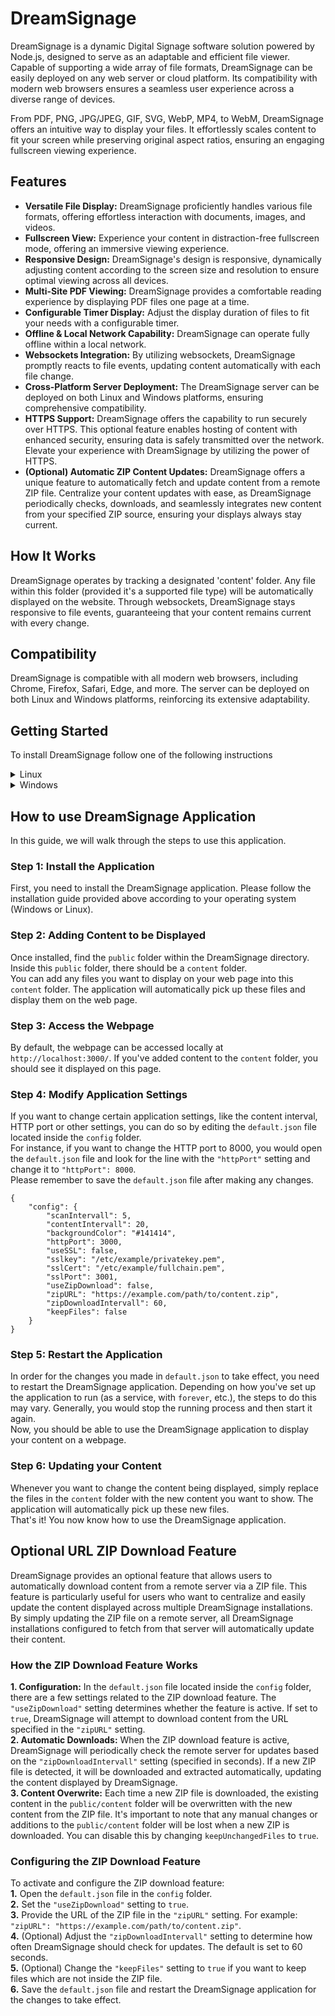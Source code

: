 # DreamSignage
DreamSignage is a dynamic Digital Signage software solution powered by Node.js, designed to serve as an adaptable and efficient file viewer. Capable of supporting a wide array of file formats, DreamSignage can be easily deployed on any web server or cloud platform. Its compatibility with modern web browsers ensures a seamless user experience across a diverse range of devices.

From PDF, PNG, JPG/JPEG, GIF, SVG, WebP, MP4, to WebM, DreamSignage offers an intuitive way to display your files. It effortlessly scales content to fit your screen while preserving original aspect ratios, ensuring an engaging fullscreen viewing experience.


## Features
- **Versatile File Display:** DreamSignage proficiently handles various file formats, offering effortless interaction with documents, images, and videos.
- **Fullscreen View:** Experience your content in distraction-free fullscreen mode, offering an immersive viewing experience.
- **Responsive Design:** DreamSignage's design is responsive, dynamically adjusting content according to the screen size and resolution to ensure optimal viewing across all devices.
- **Multi-Site PDF Viewing:** DreamSignage provides a comfortable reading experience by displaying PDF files one page at a time.
- **Configurable Timer Display:** Adjust the display duration of files to fit your needs with a configurable timer.
- **Offline & Local Network Capability:** DreamSignage can operate fully offline within a local network.
- **Websockets Integration:** By utilizing websockets, DreamSignage promptly reacts to file events, updating content automatically with each file change.
- **Cross-Platform Server Deployment:** The DreamSignage server can be deployed on both Linux and Windows platforms, ensuring comprehensive compatibility.
- **HTTPS Support:** DreamSignage offers the capability to run securely over HTTPS. This optional feature enables hosting of content with enhanced security, ensuring data is safely transmitted over the network. Elevate your experience with DreamSignage by utilizing the power of HTTPS.
- **(Optional) Automatic ZIP Content Updates:** DreamSignage offers a unique feature to automatically fetch and update content from a remote ZIP file. Centralize your content updates with ease, as DreamSignage periodically checks, downloads, and seamlessly integrates new content from your specified ZIP source, ensuring your displays always stay current.


## How It Works
DreamSignage operates by tracking a designated 'content' folder. Any file within this folder (provided it's a supported file type) will be automatically displayed on the website. Through websockets, DreamSignage stays responsive to file events, guaranteeing that your content remains current with every change.

## Compatibility
DreamSignage is compatible with all modern web browsers, including Chrome, Firefox, Safari, Edge, and more. The server can be deployed on both Linux and Windows platforms, reinforcing its extensive adaptability.

## Getting Started
To install DreamSignage follow one of the following instructions
<details>

<summary>Linux</summary>

  ### Step 1: Install Node.js
  Before you can run the DreamSignage application, ensure Node.js is installed on your system. Node.js is a runtime environment that allows you to run JavaScript on the server side.
  Check if Node.js is installed by running:
  ```
  node -v
  ```
  If Node.js is not installed, download and install it. On a Linux machine, use the apt package manager:
  ```
  sudo apt update
  sudo apt install nodejs
  ```
  Make sure to have at least NodeJS Version `v18.15.0`. This is the version im working on this project.
  ```
  node -v
  ```
  ### Step 2: Create a Directory for DreamSignage
  Create a directory where you will install the DreamSignage application:
  ```
  mkdir DreamSignage
  ```
  ### Step 3: Clone DreamSignage repository from GitHub
  After creating the directory, navigate into it and clone the DreamSignage repository from GitHub. This will create a copy of the application's codebase on your system.
  ```
  cd DreamSignage
  git clone https://github.com/Ammarillo/DreamSignage.git
  ```
  ### Step 4: Install Dependencies
  DreamSignage application relies on other libraries or modules. These dependencies need to be installed before you can run the application. This can be done using npm, the Node.js package manager.
  ```
  npm install
  ```
  ### Step 5: Install Forever
  Forever is a simple CLI tool that ensures a given script runs continuously. Install forever globally using npm:
  ```
  sudo npm install -g forever
  ```
  ### Step 6: Start the Application with Forever
  Once forever is installed, you can use it to start your application:
  ```
  forever start DS.js
  ```
  ### Step 7: Setup Automatic Restart on System Reboot
  We will use the cron service to automatically restart the application whenever the system reboots. Open your crontab file for editing:
  ```
  crontab -e
  ```
  Add the following line to the end of the crontab file:
  ```
  @reboot forever start --sourceDir /path/to/DreamSignage/ DS.js
  ```
  Replace /path/to/DreamSignage with the actual path to your DreamSignage application directory. Save the file and close the text editor. The cron service will   automatically load the new job and will start running the next time you reboot the system.

  Congratulations! You have now installed and set up your DreamSignage application to run continuously and restart at every system boot.
</details>

<details>

<summary>Windows</summary>
  
  ### Step 1: Install Node.js
  First, we'll need to install Node.js:
  1. Download the latest stable version of Node.js from 
  https://nodejs.org/en/download
  2. Run the installer and follow the instructions to install Node.js and npm, Node's package manager.
  ### Step 2: Download DreamSignage repository from GitHub
  To get your application files onto your computer, you can download the zip directly from GitHub and extract it:
  1. Go to the repository at https://github.com/Ammarillo/DreamSignage.
  2. Click the green `Code` button, then click `Download ZIP`.
  3. Once the download is finished, extract the zip file into your desired directory.
  ### Step 3: Install Dependencies
  1. Open a PowerShell window.
  2. Navigate to the DreamSignage application directory:
  ```
  cd x:\\path\to\DreamSignage
  ```
  3. Install the dependencies with npm:
  ```
  npm install
  ```
  ### Step 4: Install node-windows
  `node-windows` is a module that allows you to interact with the Windows services.
  1. Install `node-windows` globally using npm:
  ```
  npm install -g node-windows
  ```
  ### Step 5: Install the Service
  Now install the service via this command:
  ```
  node install-service.js
  ```
  Now, your DreamSignage application will start automatically when your computer boots, and it will keep running in the background.
  ### Step 6: (Optional) Uninstall the Service
  If you need to uninstall the service you can do this by using the following command:
  ```
  node uninstall-service.js
  ```
</details>

## How to use DreamSignage Application
In this guide, we will walk through the steps to use this application.
### Step 1: Install the Application
First, you need to install the DreamSignage application. Please follow the installation guide provided above according to your operating system (Windows or Linux).
### Step 2: Adding Content to be Displayed
Once installed, find the `public` folder within the DreamSignage directory. Inside this `public` folder, there should be a `content` folder.
<br>You can add any files you want to display on your web page into this `content` folder. The application will automatically pick up these files and display them on the web page.
### Step 3: Access the Webpage
By default, the webpage can be accessed locally at `http://localhost:3000/`. If you've added content to the `content` folder, you should see it displayed on this page.
### Step 4: Modify Application Settings
If you want to change certain application settings, like the content interval, HTTP port or other settings, you can do so by editing the `default.json` file located inside the `config` folder.
<br>For instance, if you want to change the HTTP port to 8000, you would open the `default.json` file and look for the line with the `"httpPort"` setting and change it to `"httpPort": 8000`.
<br>Please remember to save the `default.json` file after making any changes.

```
{
    "config": { 
        "scanIntervall": 5,
        "contentIntervall": 20,
        "backgroundColor": "#141414",
        "httpPort": 3000,
        "useSSL": false,
        "sslkey": "/etc/example/privatekey.pem",
        "sslCert": "/etc/example/fullchain.pem",
        "sslPort": 3001,
        "useZipDownload": false,
        "zipURL": "https://example.com/path/to/content.zip",
        "zipDownloadIntervall": 60,
        "keepFiles": false
    }
}
```
### Step 5: Restart the Application
In order for the changes you made in `default.json` to take effect, you need to restart the DreamSignage application. Depending on how you've set up the application to run (as a service, with `forever`, etc.), the steps to do this may vary. Generally, you would stop the running process and then start it again.
<br>Now, you should be able to use the DreamSignage application to display your content on a webpage.
### Step 6: Updating your Content
Whenever you want to change the content being displayed, simply replace the files in the `content` folder with the new content you want to show. The application will automatically pick up these new files.
<br>That's it! You now know how to use the DreamSignage application.

## Optional URL ZIP Download Feature
DreamSignage provides an optional feature that allows users to automatically download content from a remote server via a ZIP file. This feature is particularly useful for users who want to centralize and easily update the content displayed across multiple DreamSignage installations. By simply updating the ZIP file on a remote server, all DreamSignage installations configured to fetch from that server will automatically update their content.
### How the ZIP Download Feature Works
**1. Configuration:** In the `default.json` file located inside the `config` folder, there are a few settings related to the ZIP download feature. The `"useZipDownload"` setting determines whether the feature is active. If set to `true`, DreamSignage will attempt to download content from the URL specified in the `"zipURL"` setting.<br>
**2. Automatic Downloads:** When the ZIP download feature is active, DreamSignage will periodically check the remote server for updates based on the `"zipDownloadIntervall"` setting (specified in seconds). If a new ZIP file is detected, it will be downloaded and extracted automatically, updating the content displayed by DreamSignage.<br>
**3. Content Overwrite:** Each time a new ZIP file is downloaded, the existing content in the `public/content` folder will be overwritten with the new content from the ZIP file. It's important to note that any manual changes or additions to the `public/content` folder will be lost when a new ZIP is downloaded. You can disable this by changing `keepUnchangedFiles` to `true`.<br>

### Configuring the ZIP Download Feature
To activate and configure the ZIP download feature:<br>
**1.** Open the `default.json` file in the `config` folder.<br>
**2.** Set the `"useZipDownload"` setting to `true`.<br>
**3.** Provide the URL of the ZIP file in the `"zipURL"` setting. For example: `"zipURL": "https://example.com/path/to/content.zip"`.<br>
**4.** (Optional) Adjust the `"zipDownloadIntervall"` setting to determine how often DreamSignage should check for updates. The default is set to 60 seconds.<br>
**5.** (Optional) Change the `"keepFiles"` setting to `true` if you want to keep files which are not inside the ZIP file.<br>
**6.** Save the `default.json` file and restart the DreamSignage application for the changes to take effect.<br>
